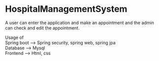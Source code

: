 # HospitalManagementSystem

A user can enter the application and make an appointment and the admin can check and edit the appointment.

Usage of \
Spring boot --> Spring security, spring web, spring jpa \
Database    --> Mysql \
Frontend    --> Html, css

